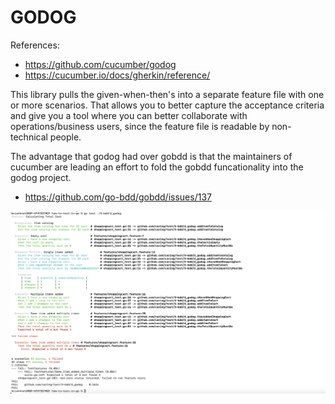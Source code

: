 # GODOG

References: 
- https://github.com/cucumber/godog
- https://cucumber.io/docs/gherkin/reference/

This library pulls the given-when-then's into a separate feature file with one or more scenarios. That allows you to better capture the acceptance criteria and 
give you a tool where you can better collaborate with operations/business users, since the feature file is readable by non-technical people.

The advantage that godog had over gobdd is that the maintainers of cucumber are leading an effort to fold the gobdd funcationality into the godog project.
- https://github.com/go-bdd/gobdd/issues/137

![test output](test_output.png)
